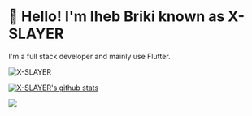 # 👋 Hello! I'm Iheb Briki known as X-SLAYER

I'm a full stack developer and mainly use Flutter.

<p align="left"> <img src="https://komarev.com/ghpvc/?username=X-SLAYER&label=Views&color=blue&style=plastic" alt="X-SLAYER" /> </p>

[![X-SLAYER's github stats](https://github-readme-stats.vercel.app/api?username=X-SLAYER&show_icons=true)](https://github.com/X-SLAYER/X-SLAYER)

<a href="https://github.com/X-SLAYER">
  <img align="center" src="https://github-readme-stats.vercel.app/api/top-langs/?username=X-SLAYER&theme=light&hide_langs_below=1" />
</a>
